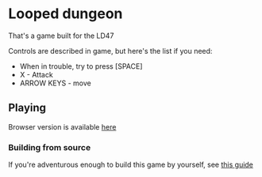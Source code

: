 # Looped dungeon

That's a game built for the LD47

Controls are described in game, but here's the list if you need:

* When in trouble, try to press [SPACE]
* X - Attack
* ARROW KEYS - move

## Playing

Browser version is available [here](https://vladeeg.itch.io/looped-dungeon)

### Building from source

If you're adventurous enough to build this game by yourself, see [this guide](https://haxeflixel.com/documentation/getting-started/)
